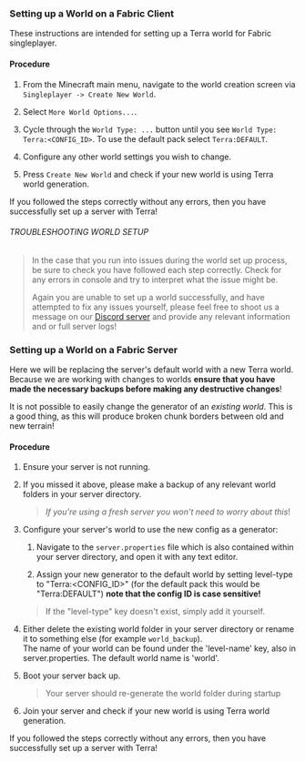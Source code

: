 ### Setting up a World on a Fabric Client

These instructions are intended for setting up a Terra world for Fabric singleplayer.

#### Procedure

1. From the Minecraft main menu, navigate to the world creation screen via `Singleplayer -> Create New World`.
   
2. Select `More World Options...`.
   
3. Cycle through the `World Type: ...` button until you see `World Type: Terra:<CONFIG_ID>`. To use the default pack select `Terra:DEFAULT`.
   
4. Configure any other world settings you wish to change.
   
5. Press `Create New World` and check if your new world is using Terra world generation.

If you followed the steps correctly without any errors, then you have successfully set up a server with Terra!

###### TROUBLESHOOTING WORLD SETUP

>In the case that you run into issues during the world set up process, be sure to check you have followed each step
>correctly. Check for any errors in console and try to interpret what the issue might be.
>
>Again you are unable to set up a world successfully, and have attempted to fix any issues yourself, please feel free to
>shoot us a message on our [Discord server](https://discord.gg/PXUEbbF) and provide any relevant information and or
>full server logs!

### Setting up a World on a Fabric Server

Here we will be replacing the server's default world with a new Terra world.
Because we are working with changes to worlds **ensure that you have made the necessary backups before making any destructive
changes**!

It is not possible to easily change the generator of an *existing world*. This is a good thing,
as this will produce broken chunk borders between old and new terrain!

#### Procedure

1. Ensure your server is not running.

2. If you missed it above, please make a backup of any relevant world folders in your server directory.

   >*If you're using a fresh server you won't need to worry about this*!

3. Configure your server's world to use the new config as a generator:
   
    1. Navigate to the `server.properties` file which is also contained within your server directory, and open it with any text
       editor.

    1. Assign your new generator to the default world by setting level-type to "Terra:<CONFIG_ID>"
       (for the default pack this would be "Terra:DEFAULT") **note that the config ID is case sensitive!**
       
   > If the "level-type" key doesn't exist, simply add it yourself.

4. Either delete the existing world folder in your server directory or rename it to something else (for example `world_backup`).  
   The name of your world can be found under the 'level-name' key, also in server.properties. The default world name is 'world'.

5. Boot your server back up.

   > Your server should re-generate the world folder during startup

6. Join your server and check if your new world is using Terra world generation.

If you followed the steps correctly without any errors, then you have successfully set up a server with Terra!
